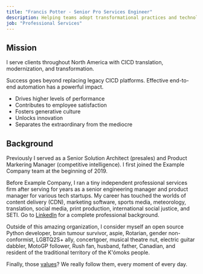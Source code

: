 ```yaml
---
title: "Francis Potter - Senior Pro Services Engineer"
description: Helping teams adopt transformational practices and technology for over 20 years
job: "Professional Services"
---
```


## Mission

I serve clients throughout North America with CICD translation, modernization, and transformation.

Success goes beyond replacing legacy CICD platforms. Effective end-to-end automation has a powerful impact.

- Drives higher levels of performance
- Contributes to employee satisfaction
- Fosters generative culture
- Unlocks innovation
- Separates the extraordinary from the mediocre

## Background

Previously I served as a Senior Solution Architect (presales) and Product Markering Manager (competitive intelligence). I first joined the Example Company team at the beginning of 2019.

Before Example Company, I ran a tiny independent professional services firm after serving for years as a senior engineering manager and product manager for various tech startups. My career has touched the worlds of content delivery (CDN), marketing software, sports media, meteorology, translation, social media, print production, international social justice, and SETI. Go to [LinkedIn](https://www.linkedin.com/in/francispotter/) for a complete professional background.

Outside of this amazing organization, I consider myself an open source Python developer, brain tumour survivor, aspie, Rotarian, gender non-conformist, LGBTQ2S+ ally, concertgoer, musical theatre nut, electric guitar dabbler, MotoGP follower, Rush fan, husband, father, Canadian, and resident of the traditional territory of the K'ómoks people.

Finally, those [values](/handbook/values/)? We really follow them, every moment of every day.
